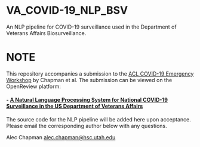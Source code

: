 # VA_COVID-19_NLP_BSV
An NLP pipeline for COVID-19 surveillance used in the Department of Veterans Affairs Biosurveillance.

# NOTE
This repository accompanies a submission to the [ACL COVID-19 Emergency Workshop](https://www.nlpcovid19workshop.org/) by Chapman et al. The submission can be viewed on the OpenReview platform:
#### - [A Natural Language Processing System for National COVID-19 Surveillance in the US Department of Veterans Affairs](https://openreview.net/forum?id=ZQ_HvBxcdCv)

The source code for the NLP pipeline will be added here upon acceptance. Please email the corresponding author below with any questions.

Alec Chapman
alec.chapman@hsc.utah.edu
